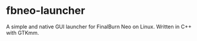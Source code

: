 # fbneo-launcher
A simple and native GUI launcher for FinalBurn Neo on Linux. Written in C++ with GTKmm.
